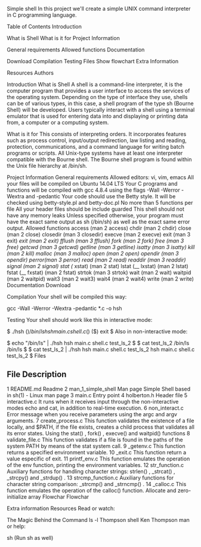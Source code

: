Simple shell
In this project we'll create a simple UNIX command interpreter in C programming language.

Table of Contents
Introduction

What is Shell
What is it for
Project Information

General requirements
Allowed functions
Documentation

Download
Compilation
Testing
Files
Show flowchart
Extra Information

Resources
Authors

Introduction
What is Shell
A shell is a command-line interpreter, it is the computer program that provides a user interface to access the services of the operating system. Depending on the type of interface they use, shells can be of various types, in this case, a shell program of the type sh (Bourne Shell) will be developed. Users typically interact with a shell using a terminal emulator that is used for entering data into and displaying or printing data from, a computer or a computing system.

What is it for
This consists of interpreting orders. It incorporates features such as process control, input/output redirection, law listing and reading, protection, communications, and a command language for writing batch programs or scripts. All Unix-type systems have at least one interpreter compatible with the Bourne shell. The Bourne shell program is found within the Unix file hierarchy at /bin/sh.

Project Information
General requirements
Allowed editors: vi, vim, emacs
All your files will be compiled on Ubuntu 14.04 LTS
Your C programs and functions will be compiled with gcc 4.8.4 using the flags -Wall -Werror -Wextra and -pedantic
Your code should use the Betty style. It will be checked using betty-style.pl and betty-doc.pl
No more than 5 functions per file
All your header files should be include guarded
This shell should not have any memory leaks
Unless specified otherwise, your program must have the exact same output as sh (/bin/sh) as well as the exact same error output.
Allowed functions
access (man 2 access)
chdir (man 2 chdir)
close (man 2 close)
closedir (man 3 closedir)
execve (man 2 execve)
exit (man 3 exit)
_exit (man 2 _exit)
fflush (man 3 fflush)
fork (man 2 fork)
free (man 3 free)
getcwd (man 3 getcwd)
getline (man 3 getline)
isatty (man 3 isatty)
kill (man 2 kill)
malloc (man 3 malloc)
open (man 2 open)
opendir (man 3 opendir)
perror(man 3 perror)
read (man 2 read)
readdir (man 3 readdir)
signal (man 2 signal)
stat (__ xstat) (man 2 stat)
lstat (__ lxstat) (man 2 lstat)
fstat (__ fxstat) (man 2 fstat)
strtok (man 3 strtok)
wait (man 2 wait)
waitpid (man 2 waitpid)
wait3 (man 2 wait3)
wait4 (man 2 wait4)
write (man 2 write)
Documentation
Download


Compilation
Your shell will be compiled this way:

gcc -Wall -Werror -Wextra -pedantic *.c -o hsh

Testing
Your shell should work like this in interactive mode:

$ ./hsh
($) /bin/ls
hsh main.c shell.c
($)
($) exit
$
Also in non-interactive mode:

$ echo "/bin/ls" | ./hsh
hsh main.c shell.c test_ls_2
$
$ cat test_ls_2
/bin/ls
/bin/ls
$
$ cat test_ls_2 | ./hsh
hsh main.c shell.c test_ls_2
hsh main.c shell.c test_ls_2
$
Files
##	File	Description
1	README.md	Readme
2	man_1_simple_shell	Man page Simple Shell based in sh(1) - Linux man page
3	main.c	Entry point
4	holberton.h	Header file
5	interactive.c	It runs when it receives input through the non-interactive modes echo and cat, in addition to real-time execution.
6	non_interact.c	Error message when you receive parameters using the argc and argv arguments.
7	create_process.c	This function validates the existence of a file locally, and $PATH, if the file exists, creates a child process that validates all its error states. Using the stat() , fork() , execve() and waitpid() functions
8	validate_file.c	This function validates if a file is found in the paths of the system PATH by means of the stat system call.
9	_getenv.c	This function returns a specified environment variable.
10	_exit.c	This function return a value especific of exit.
11	printf_env.c	This function emulates the operation of the env function, printing the environment variables.
12	str_function.c	Auxiliary functions for handling character strings: strlen() , _strcat() , _strcpy() and _strdup() .
13	strcmp_function.c	Auxiliary functions for character string comparison: _strcmp() and _strncmp() .
14	_calloc.c	This function emulates the operation of the calloc() function. Allocate and zero-initialize array
Flowchar
Flowchar

Extra information
Resources
Read or watch:

The Magic Behind the Command ls -l
Thompson shell
Ken Thompson
man or help:

sh (Run sh as well)
